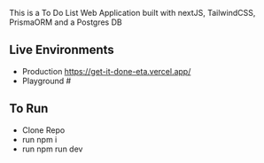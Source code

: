 This is a To Do List Web Application built with nextJS, TailwindCSS, PrismaORM and a Postgres DB

## Live Environments

- Production https://get-it-done-eta.vercel.app/
- Playground #

## To Run
- Clone Repo
- run npm i
- run npm run dev
